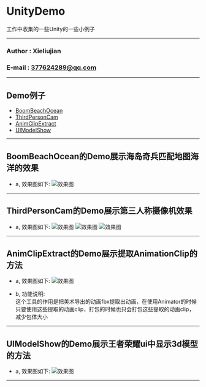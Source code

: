 # UnityDemo
工作中收集的一些Unity的一些小例子
****
### Author : Xieliujian
### E-mail : 377624289@qq.com
****
## Demo例子
* [BoomBeachOcean](#Demo1)
* [ThirdPersonCam](#Demo2)
* [AnimClipExtract](#Demo3)
* [UIModelShow](#Demo4)
****

<h2 id="Demo1">BoomBeachOcean的Demo展示海岛奇兵匹配地图海洋的效果</h2>

* a, 效果图如下:
![效果图](https://github.com/xieliujian/UnityDemo/blob/master/Snapshot/BoomBeachOcean/Ocean.png)
****

<h2 id="Demo2">ThirdPersonCam的Demo展示第三人称摄像机效果</h2>

* a, 效果图如下:
![效果图](https://github.com/xieliujian/UnityDemo/blob/master/Snapshot/ThirdPersonCam/Screenshot_2017-05-24-22-54-15_com.FengShen.Third.png)
![效果图](https://github.com/xieliujian/UnityDemo/blob/master/Snapshot/ThirdPersonCam/Screenshot_2017-05-24-22-54-23_com.FengShen.Third.png)
![效果图](https://github.com/xieliujian/UnityDemo/blob/master/Snapshot/ThirdPersonCam/Screenshot_2017-05-24-22-54-43_com.FengShen.Third.png)
****

<h2 id="Demo3">AnimClipExtract的Demo展示提取AnimationClip的方法</h2>

* a, 效果图如下:
![效果图](https://github.com/xieliujian/UnityDemo/blob/master/Snapshot/AnimClipExtract/AnimClipExtract.png)

* b, 功能说明:  
这个工具的作用是把美术导出的动画fbx提取出动画，在使用Animator的时候只要使用这些提取的动画clip，打包的时候也只会打包这些提取的动画clip，减少包体大小
****

<h2 id="Demo4">UIModelShow的Demo展示王者荣耀ui中显示3d模型的方法</h2>

* a, 效果图如下:
![效果图](https://github.com/xieliujian/UnityDemo/blob/master/Snapshot/UIModelShow/UIModelShow.png)
****
